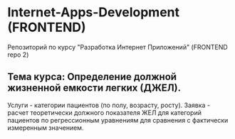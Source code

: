 # Internet-Apps-Development (FRONTEND)

Репозиторий по курсу "Разработка Интернет Приложений" (FRONTEND repo 2)

## Тема курса: Определение должной жизненной емкости легких (ДЖЕЛ).

Услуги - категории пациентов (по полу, возрасту, росту).
Заявка - расчет теоретически должного показателя ЖЕЛ для категорий пациентов по регрессионным уравнениям для сравнения с фактически измеренным значением.
